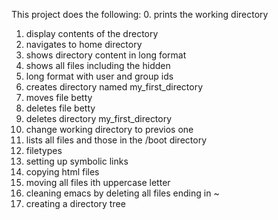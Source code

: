 This project does the following:
0. prints the working directory
1. display contents of the drectory
2. navigates to home directory
3. shows directory content in long format
4. shows all files including the hidden
5. long format with user and group ids
6. creates directory named my_first_directory
7. moves file betty
8. deletes file betty
9. deletes directory my_first_directory
10. change working directory to previos one 
11. lists all files and those in the /boot directory
12. filetypes
13. setting up symbolic links
14. copying html files
15. moving all files ith uppercase letter
16. cleaning emacs by deleting all files ending in ~
17. creating a directory tree



